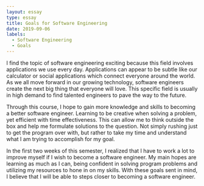 ```yaml
---
layout: essay
type: essay
title: Goals for Software Engineering
date: 2019-09-06
labels:
  - Software Engineering
  - Goals
---
```

I find the topic of software engineering exciting because this field involves applications we use every day. Applications can appear to be subtle like our calculator or social applications which connect everyone around the world. As we all move forward in our growing technology, software engineers create the next big thing that everyone will love. This specific field is usually in high demand to find talented engineers to pave the way to the future.

Through this course, I hope to gain more knowledge and skills to becoming a better software engineer. Learning to be creative when solving a problem, yet efficient with time effectiveness. This can allow me to think outside the box and help me formulate solutions to the question. Not simply rushing just to get the program over with, but rather to take my time and understand what I am trying to accomplish for my goal.

In the first two weeks of this semester, I realized that I have to work a lot to improve myself if I wish to become a software engineer. My main hopes are learning as much as I can, being confident in solving program problems and utilizing my resources to hone in on my skills. With these goals sent in mind, I believe that I will be able to steps closer to becoming a software engineer.
